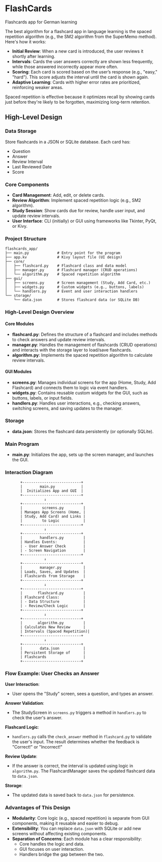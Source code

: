 # FlashCards

Flashcards app for German learning

The best algorithm for a flashcard app in language learning is the spaced repetition algorithm (e.g., the SM2 algorithm from the SuperMemo method). Here's how it works:

- **Initial Review**: When a new card is introduced, the user reviews it shortly after learning.
- **Intervals**: Cards the user answers correctly are shown less frequently, while those answered incorrectly appear more often.
- **Scoring**: Each card is scored based on the user’s response (e.g., "easy," "hard"). This score adjusts the interval until the card is shown again.
- **Adaptive Learning**: Cards with higher error rates are prioritized, reinforcing weaker areas.

Spaced repetition is effective because it optimizes recall by showing cards just before they're likely to be forgotten, maximizing long-term retention.

## High-Level Design

### Data Storage

Store flashcards in a JSON or SQLite database. Each card has:

- Question
- Answer
- Review Interval
- Last Reviewed Date
- Score

### Core Components

- **Card Management**: Add, edit, or delete cards.
- **Review Algorithm**: Implement spaced repetition logic (e.g., SM2 algorithm).
- **Study Session**: Show cards due for review, handle user input, and update review intervals.
- **User Interface**: CLI (initially) or GUI using frameworks like Tkinter, PyQt, or Kivy.

### Project Structure

```
flashcards_app/
├── main.py             # Entry point for the program
├── app.kv              # Kivy layout file (UI design)
├── core/
│   ├── flashcard.py    # Flashcard class and data model
│   ├── manager.py      # Flashcard manager (CRUD operations)
│   └── algorithm.py    # Spaced repetition algorithm
├── gui/
│   ├── screens.py      # Screen management (Study, Add Card, etc.)
│   ├── widgets.py      # Custom widgets (e.g., buttons, labels)
│   └── handlers.py     # Event and user interaction handlers
└── storage/
    └── data.json       # Stores flashcard data (or SQLite DB)
```

### High-Level Design Overview

#### Core Modules

- **flashcard.py**: Defines the structure of a flashcard and includes methods to check answers and update review intervals.
- **manager.py**: Handles the management of flashcards (CRUD operations) and interacts with the storage layer to load/save flashcards.
- **algorithm.py**: Implements the spaced repetition algorithm to calculate review intervals.

#### GUI Modules

- **screens.py**: Manages individual screens for the app (Home, Study, Add Flashcard) and connects them to logic via event handlers.
- **widgets.py**: Contains reusable custom widgets for the GUI, such as buttons, labels, or input fields.
- **handlers.py**: Handles user interactions, e.g., checking answers, switching screens, and saving updates to the manager.

### Storage

- **data.json**: Stores the flashcard data persistently (or optionally SQLite).

### Main Program

- **main.py**: Initializes the app, sets up the screen manager, and launches the GUI.

### Interaction Diagram

```
       +---------------------------+
       |        main.py            |
       |  Initializes App and GUI  |
       +---------------------------+
                  ↓
       +---------------------------+
       |         screens.py         |
       | Manages App Screens (Home, |
       | Study, Add Card) and Links |
       |         to Logic           |
       +---------------------------+
                  ↓
       +---------------------------+
       |        handlers.py         |
       | Handles Events:            |
       | - User Answer Check        |
       | - Screen Navigation        |
       +---------------------------+
                  ↓
       +---------------------------+
       |        manager.py          |
       | Loads, Saves, and Updates  |
       | Flashcards from Storage    |
       +---------------------------+
                  ↓
       +---------------------------+
       |       flashcard.py         |
       | Flashcard Class:           |
       | - Data Structure           |
       | - Review/Check Logic       |
       +---------------------------+
                  ↓
       +---------------------------+
       |       algorithm.py         |
       | Calculates New Review      |
       | Intervals (Spaced Repetition)|
       +---------------------------+
                  ↓
       +---------------------------+
       |        data.json           |
       | Persistent Storage of      |
       | Flashcards                 |
       +---------------------------+
```

### Flow Example: User Checks an Answer

**User Interaction**:
- User opens the "Study" screen, sees a question, and types an answer.

**Answer Validation**:
- The StudyScreen in `screens.py` triggers a method in `handlers.py` to check the user's answer.

**Flashcard Logic**:
- `handlers.py` calls the `check_answer` method in `flashcard.py` to validate the user's input. The result determines whether the feedback is "Correct!" or "Incorrect!"

**Review Update**:
- If the answer is correct, the interval is updated using logic in `algorithm.py`. The FlashcardManager saves the updated flashcard data to `data.json`.

**Storage**:
- The updated data is saved back to `data.json` for persistence.

### Advantages of This Design

- **Modularity**: Core logic (e.g., spaced repetition) is separate from GUI components, making it reusable and easier to debug.
- **Extensibility**: You can replace `data.json` with SQLite or add new screens without affecting existing components.
- **Separation of Concerns**: Each module has a clear responsibility:
  - Core handles the logic and data.
  - GUI focuses on user interaction.
  - Handlers bridge the gap between the two.